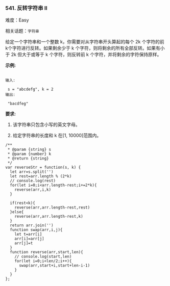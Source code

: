 ### 541. 反转字符串 II

难度：Easy

相关话题：`字符串`

给定一个字符串和一个整数 k，你需要对从字符串开头算起的每个 2k 个字符的前k个字符进行反转。如果剩余少于 k 个字符，则将剩余的所有全部反转。如果有小于 2k 但大于或等于 k 个字符，则反转前 k 个字符，并将剩余的字符保持原样。



**示例:** 





```

输入:

 s = "abcdefg", k = 2
输出:

 "bacdfeg"

```


**要求:** 




1. 该字符串只包含小写的英文字母。

2. 给定字符串的长度和 k 在[1, 10000]范围内。






```
/**
 * @param {string} s
 * @param {number} k
 * @return {string}
 */
var reverseStr = function(s, k) {
  let arr=s.split('')
  let rest=arr.length % (2*k)
  // console.log(rest)
  for(let i=0;i<arr.length-rest;i+=2*k){
    reverse(arr,i,k)
  }
  
  if(rest<k){
    reverse(arr,arr.length-rest,rest)
  }else{
    reverse(arr,arr.length-rest,k)
  }
  return arr.join('')
  function swap(arr,i,j){
    let t=arr[i]
    arr[i]=arr[j]
    arr[j]=t
  }
  function reverse(arr,start,len){
    // console.log(start,len)
    for(let i=0;i<len/2;i++){
      swap(arr,start+i,start+len-i-1)
    }
  }
};



```

